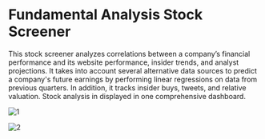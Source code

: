 # Fundamental Analysis Stock Screener
This stock screener analyzes correlations between a company’s financial performance and its website performance, insider trends, and analyst projections. It takes into account several alternative data sources to predict a company's future earnings by performing linear regressions on data from previous quarters. In addition, it tracks insider buys, tweets, and relative valuation. Stock analysis in displayed in one comprehensive dashboard.

![1](https://user-images.githubusercontent.com/99095505/182474407-4e2f2b0e-b115-47dd-8eb8-29545f71aeb1.JPG)

![2](https://user-images.githubusercontent.com/99095505/182474541-1e1dd5c4-6184-4f12-8d2a-80ed3b619208.JPG)
